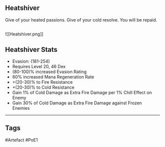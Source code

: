 ## Heatshiver
Give of your heated passions.
Give of your cold resolve.
You will be repaid.
##
![[Heatshiver.png]]
## Heatshiver Stats
- Evasion: (181-254)
- Requires Level 20, 46 Dex
- (80-100)% increased Evasion Rating
- 60% increased Mana Regeneration Rate
- +(20-30)% to Fire Resistance
- +(20-30)% to Cold Resistance
- Gain 1% of Cold Damage as Extra Fire Damage per 1% Chill Effect on Enemy
- Gain 30% of Cold Damage as Extra Fire Damage against Frozen Enemies


---
## Tags
#Artefact
#PoE1